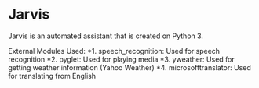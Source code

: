 # Jarvis

Jarvis is an automated assistant that is created on Python 3. 

External Modules Used:
*1. speech_recognition: Used for speech recognition
*2. pyglet: Used for playing media
*3. yweather: Used for getting weather information (Yahoo Weather)
*4. microsofttranslator: Used for translating from English


